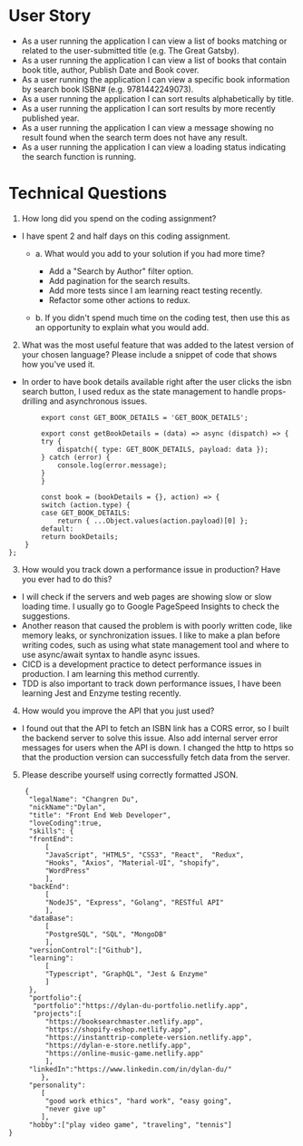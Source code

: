 # User Story
* As a user running the application I can view a list of books matching or related to the user-submitted title (e.g. The Great Gatsby).
* As a user running the application I can view a list of books that contain book title, author, Publish Date and Book cover.
* As a user running the application I can view a specific book information by search book ISBN# (e.g. 9781442249073).
* As a user running the application I can	sort results alphabetically by title.
* As a user running the application I can	sort results by more recently published year.
* As a user running the application I can view a message showing no result found when the search term does not have any result.
* As a user running the application I can view a loading status indicating the search function is running.

# Technical Questions
1.	How long did you spend on the coding assignment? 
* I have spent 2 and half days on this coding assignment.
	* a.	What would you add to your solution if you had more time?

		- Add a "Search by Author" filter option.
		- Add pagination for the search results.
		- Add more tests since I am learning react testing recently.
		- Refactor some other actions to redux.

	* b.	If you didn't spend much time on the coding test, then use this as an opportunity to explain what you would add.
2.	What was the most useful feature that was added to the latest version of your chosen language? Please include a snippet of code that shows how you've used it.	
* In order to have book details available right after the user clicks the isbn search button, I used redux as the state management to handle props-drilling and asynchronous issues.

```
		export const GET_BOOK_DETAILS = 'GET_BOOK_DETAILS';

		export const getBookDetails = (data) => async (dispatch) => {
		try {
			dispatch({ type: GET_BOOK_DETAILS, payload: data });
		} catch (error) {
			console.log(error.message);
		}
		}

		const book = (bookDetails = {}, action) => {
		switch (action.type) {
		case GET_BOOK_DETAILS:
			return { ...Object.values(action.payload)[0] };
		default:
		return bookDetails;
	}
};
```

3.	How would you track down a performance issue in production? Have you ever had to do this?
 - I will check if the servers and web pages are showing slow or slow loading time. I usually go to Google PageSpeed Insights to check the suggestions.
 - Another reason that caused the problem is with poorly written code, like memory leaks, or synchronization issues. I like to make a plan before writing codes, such as using what state management tool and where to use async/await syntax to handle async issues.
 - CICD is a development practice to detect performance issues in production. I am learning this method currently. 
 - TDD is also important to track down performance issues, I have been learning Jest and Enzyme testing recently.

4.	How would you improve the API that you just used?
- I found out that the API to fetch an ISBN link has a CORS error, so I built the backend server to solve this issue. Also add internal server error messages for users when the API is down. I changed the http to https so that the production version can successfully fetch data from the server.

5.	Please describe yourself using correctly formatted JSON.
```
	{
	 "legalName": "Changren Du",
	 "nickName":"Dylan",
	 "title": "Front End Web Developer",
	 "loveCoding":true,
	 "skills": {
	 "frontEnd":
		 [
		 "JavaScript", "HTML5", "CSS3", "React",  "Redux",
		 "Hooks", "Axios", "Material-UI", "shopify",
		 "WordPress"
		 ],
	 "backEnd": 
		 [
		 "NodeJS", "Express", "Golang", "RESTful API"
		 ],
	 "dataBase":
		 [
		 "PostgreSQL", "SQL", "MongoDB"
		 ],
	 "versionControl":["Github"],
	 "learning":
		 [
		 "Typescript", "GraphQL", "Jest & Enzyme"
		 ]
	 },
	 "portfolio":{
	  "portfolio":"https://dylan-du-portfolio.netlify.app",
	  "projects":[
		 "https://booksearchmaster.netlify.app", 
		 "https://shopify-eshop.netlify.app", 
		 "https://instanttrip-complete-version.netlify.app",
		 "https://dylan-e-store.netlify.app", 
		 "https://online-music-game.netlify.app"
		 ],
	 "linkedIn":"https://www.linkedin.com/in/dylan-du/"
		},
	 "personality":
		[
		 "good work ethics", "hard work", "easy going",
		 "never give up"
		],
	 "hobby":["play video game", "traveling", "tennis"]
}
```